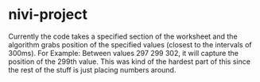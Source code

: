 # nivi-project

Currently the code takes a specified section of the worksheet and the algorithm grabs position of the specified values (closest to the intervals of 300ms).
For Example: Between values 297 299 302, it will capture the position of the 299th value.
This was kind of the hardest part of this since the rest of the stuff is just placing numbers around.
